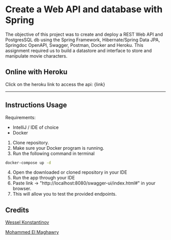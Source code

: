 # Create a Web API and database with Spring
The objective of this project was to create and deploy a REST Web API and PostgresSQL db using the Spring Framework, Hibernate/Spring Data JPA,
Springdoc OpenAPI, Swagger, Postman, Docker and Heroku. This assignment required us to build a datastore and interface to store and manipulate movie characters. 

## Online with Heroku
Click on the heroku link to access the api:
{link}

---
## Instructions Usage

Requirements:
- IntelliJ / IDE of choice 
- Docker


1. Clone repository.
2. Make sure your Docker program is running.
3. Run the following command in terminal

```bash
docker-compose up -d    
```

4. Open the downloaded or cloned repository in your IDE
5. Run the app through your IDE
6. Paste link ->  "http://localhost:8080/swagger-ui/index.html#" in your browser.
7. This will allow you to test the provided endpoints.

## Credits
[Wessel Konstantinov](https://github.com/WesselKonstantinov)

[Mohammed El Maghawry](https://github.com/El-Maghawry)

